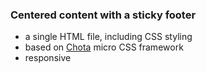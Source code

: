 ### Centered content with a sticky footer
- a single HTML file, including CSS styling
- based on [Chota](https://jenil.github.io/chota) micro CSS framework
- responsive

